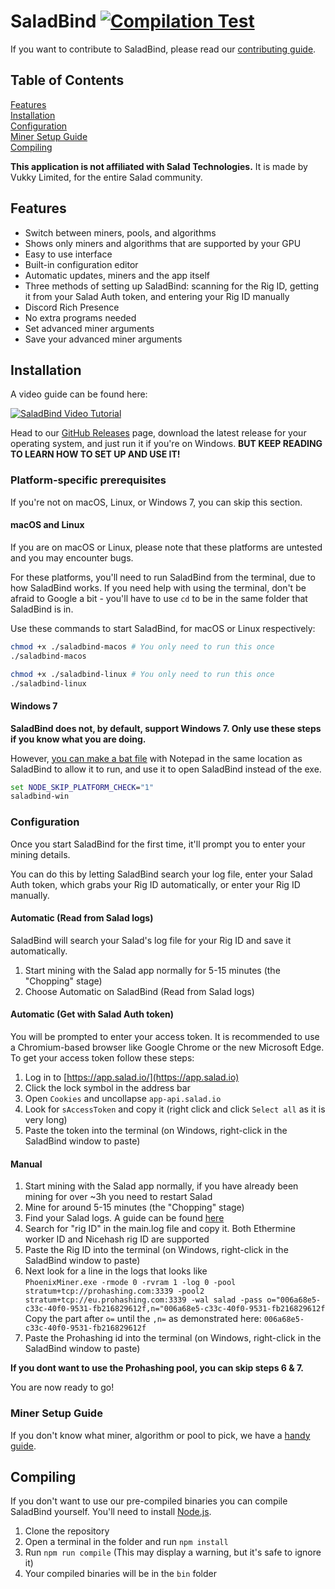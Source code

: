# SaladBind [![Compilation Test](https://github.com/VukkyLtd/SaladBind/actions/workflows/compile-test.yml/badge.svg)](https://github.com/VukkyLtd/SaladBind/actions/workflows/compile-test.yml)

If you want to contribute to SaladBind, please read our [contributing guide](CONTRIBUTING.md).

## Table of Contents

[Features](#Features) <br>
[Installation](#Installation) <br>
[Configuration](#Configuration) <br>
[Miner Setup Guide](#Miner-Setup-Guide) <br>
[Compiling](#Compiling)

**This application is not affiliated with Salad Technologies.** It is made by Vukky Limited, for the entire Salad community.

## Features

- Switch between miners, pools, and algorithms
- Shows only miners and algorithms that are supported by your GPU
- Easy to use interface
- Built-in configuration editor
- Automatic updates, miners and the app itself
- Three methods of setting up SaladBind: scanning for the Rig ID, getting it from your Salad Auth token, and entering your Rig ID manually
- Discord Rich Presence
- No extra programs needed
- Set advanced miner arguments
- Save your advanced miner arguments

## Installation

A video guide can be found here:

[![SaladBind Video Tutorial](https://img.youtube.com/vi/OxFyikoAoco/0.jpg)](https://www.youtube.com/watch?v=OxFyikoAoco)

Head to our [GitHub Releases](https://github.com/VukkyLtd/SaladBind/releases/latest) page, download the latest release for your operating system, and just run it if you're on Windows. **BUT KEEP READING TO LEARN HOW TO SET UP AND USE IT!**

### Platform-specific prerequisites

If you're not on macOS, Linux, or Windows 7, you can skip this section.

#### macOS and Linux

If you are on macOS or Linux, please note that these platforms are untested and you may encounter bugs.

For these platforms, you'll need to run SaladBind from the terminal, due to how SaladBind works. If you need help with using the terminal, don't be afraid to Google a bit - you'll have to use `cd` to be in the same folder that SaladBind is in.

Use these commands to start SaladBind, for macOS or Linux respectively:

```bash
chmod +x ./saladbind-macos # You only need to run this once
./saladbind-macos
```

```bash
chmod +x ./saladbind-linux # You only need to run this once
./saladbind-linux
```

#### Windows 7

**SaladBind does not, by default, support Windows 7. Only use these steps if you know what you are doing.**

However, [you can make a bat file](https://www.wikihow.com/Write-a-Batch-File#Saving-the-Batch-File) with Notepad in the same location as SaladBind to allow it to run, and use it to open SaladBind instead of the exe.

```bat
set NODE_SKIP_PLATFORM_CHECK="1"
saladbind-win
```

### Configuration

Once you start SaladBind for the first time, it'll prompt you to enter your mining details.

You can do this by letting SaladBind search your log file, enter your Salad Auth token, which grabs your Rig ID automatically, or enter your Rig ID manually.

#### Automatic (Read from Salad logs)

SaladBind will search your Salad's log file for your Rig ID and save it automatically.

1. Start mining with the Salad app normally for 5-15 minutes (the "Chopping" stage)
2. Choose Automatic on SaladBind (Read from Salad logs)

#### Automatic (Get with Salad Auth token)

You will be prompted to enter your access token. It is recommended to use a Chromium-based browser like Google Chrome or the new Microsoft Edge.
To get your access token follow these steps:

1. Log in to [https://app.salad.io/](https://app.salad.io)
2. Click the lock symbol in the address bar
3. Open `Cookies` and uncollapse `app-api.salad.io`
4. Look for `sAccessToken` and copy it (right click and click `Select all` as it is very long)
5. Paste the token into the terminal (on Windows, right-click in the SaladBind window to paste)

#### Manual

1. Start mining with the Salad app normally, if you have already been mining for over ~3h you need to restart Salad 
2. Mine for around 5-15 minutes (the "Chopping" stage)
3. Find your Salad logs. A guide can be found [here](https://support.salad.com/hc/en-us/articles/360042215512-How-To-Find-Your-Salad-Log-Files)
4. Search for "rig ID" in the main.log file and copy it. Both Ethermine worker ID and Nicehash rig ID are supported
5. Paste the Rig ID into the terminal (on Windows, right-click in the SaladBind window to paste)
6. Next look for a line in the logs that looks like <br>`PhoenixMiner.exe -rmode 0 -rvram 1 -log 0 -pool stratum+tcp://prohashing.com:3339 -pool2 stratum+tcp://eu.prohashing.com:3339 -wal salad -pass o="006a68e5-c33c-40f0-9531-fb216829612f,n="006a68e5-c33c-40f0-9531-fb216829612f` <br>
Copy the part after `o=` until the `,n=` as demonstrated here: `006a68e5-c33c-40f0-9531-fb216829612f`
7. Paste the Prohashing id into the terminal (on Windows, right-click in the SaladBind window to paste)

**If you dont want to use the Prohashing pool, you can skip steps 6 & 7.**<br>


You are now ready to go!

### Miner Setup Guide

If you don't know what miner, algorithm or pool to pick, we have a [handy guide](MINERS.md).

## Compiling

If you don't want to use our pre-compiled binaries you can compile SaladBind yourself. You'll need to install [Node.js](https://nodejs.org/).

1. Clone the repository
2. Open a terminal in the folder and run `npm install`
3. Run `npm run compile` (This may display a warning, but it's safe to ignore it)
4. Your compiled binaries will be in the `bin` folder
